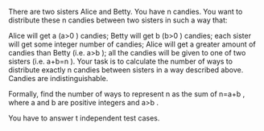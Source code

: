 There are two sisters Alice and Betty. You have n
 candies. You want to distribute these n
 candies between two sisters in such a way that:

Alice will get a
 (a>0
) candies;
Betty will get b
 (b>0
) candies;
each sister will get some integer number of candies;
Alice will get a greater amount of candies than Betty (i.e. a>b
);
all the candies will be given to one of two sisters (i.e. a+b=n
).
Your task is to calculate the number of ways to distribute exactly n
 candies between sisters in a way described above. Candies are indistinguishable.

Formally, find the number of ways to represent n
 as the sum of n=a+b
, where a
 and b
 are positive integers and a>b
.

You have to answer t
 independent test cases.
